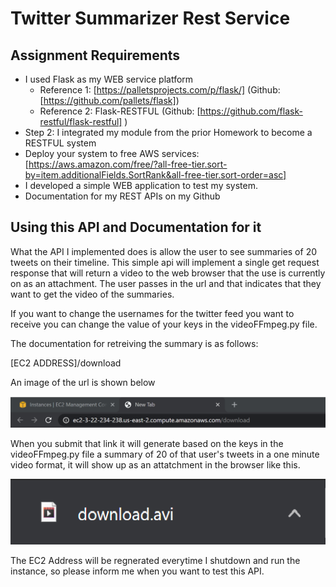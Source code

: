 # Twitter Summarizer Rest Service

## Assignment Requirements

* I used Flask as my WEB service platform
  * Reference 1:  [https://palletsprojects.com/p/flask/] (Github:  [https://github.com/pallets/flask])
  * Reference 2:  Flask-RESTFUL  (Github:  [https://github.com/flask-restful/flask-restful] )
* Step 2:  I integrated my module from the prior Homework to become a RESTFUL system
* Deploy your system to free AWS services:  [https://aws.amazon.com/free/?all-free-tier.sort-by=item.additionalFields.SortRank&all-free-tier.sort-order=asc]
* I developed a simple WEB application to test my system.
* Documentation for my REST APIs on my Github

## Using this API and Documentation for it

What the API I implemented does is allow the user to see summaries of 20 tweets on their timeline. This simple api will implement a single get request response that will return a video to the web browser that the use is currently on as an attachment. The user passes in the url and that indicates that they want to get the video of the summaries.

If you want to change the usernames for the twitter feed you want to receive you can change the value of your keys in the videoFFmpeg.py file.

The documentation for retreiving the summary is as follows:

[EC2 ADDRESS]/download

An image of the url is shown below

![URL to Download Video](./Images/url.png)

When you submit that link it will generate based on the keys in the videoFFmpeg.py file a summary of 20 of that user's tweets in a one minute video format, it will show up as an attatchment in the browser like this.

![URL to Download Video](./Images/download.png)

The EC2 Address will be regnerated everytime I shutdown and run the instance, so please inform me when you want to test this API.
